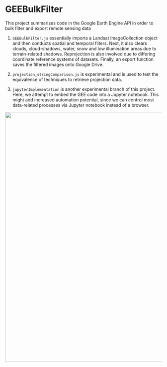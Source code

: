 # GEEBulkFilter

This project summarizes code in the Google Earth Engine API in order to bulk filter and export remote sensing data

1. `GEEBulkFilter.js` essentially imports a Landsat ImageCollection object and then conducts spatial and temporal filters. Next, it also clears clouds, cloud-shadows, water, snow and low illumination areas due to terrain-related shadows. Reprojection is also involved due to differing coordinate reference systems of datasets. Finally, an export function saves the filtered images onto Google Drive.

2. `projection_stringComparison.js` is experimental and is used to test the equivalence of techniques to retrieve projection data. 

3. `jupyterImplementation` is another experimental branch of this project. Here, we attempt to embed the GEE code into a Jupyter notebook. This might add increased automation potential, since we can control most data-related processes via Jupyter notebook instead of a browser.

<img src="https://user-images.githubusercontent.com/35427332/41541174-2428fc60-7312-11e8-98bb-9b05ffc24a9b.png" width="800">
